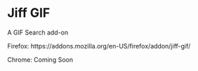# Jiff GIF

A GIF Search add-on

<p>Firefox: https://addons.mozilla.org/en-US/firefox/addon/jiff-gif/</p>
<p>Chrome: Coming Soon</p>
